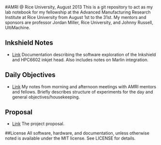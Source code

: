 #AMRI @ Rice University, August 2013
This is a git repository to act as my lab notebook for my fellowship at the Advanced Manufacturing Research Institute at Rice University from August 1st to the 31st. My mentors and sponsors are professor Jordan Miller, Rice University, and Johnny Russell, UltiMachine.

## Inkshield Notes
* [Link](./inkshield_notes.md)
Documentation describing the software exploration of the Inkshield and HPC6602 inkjet head. Also includes notes on Marlin integration.

## Daily Objectives
* [Link](./daily_objectives.md)
My notes from morning and afternoon meetings with AMRI mentors and fellows. Briefly describes structure of experiments for the day and general objectives/housekeeping.

## Proposal
* [Link](./proposal.md)
The project proposal.

##License
All software, hardware, and documentation, unless otherwise noted is available under the MIT license. See LICENSE for details.
